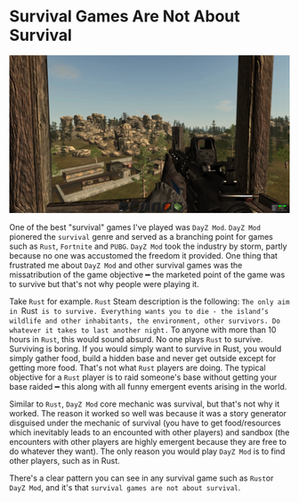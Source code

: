 # Survival Games Are Not About Survival

![Rust Legacy](https://github.com/dclipca/dclipca.github.io/raw/master/images/rust-legacy.jpg)

One of the best "survival" games I've played was `DayZ Mod`. `DayZ Mod` pionered the `survival` genre and served as a branching point for games such as `Rust`, `Fortnite` and `PUBG`. `DayZ Mod` took the industry by storm, partly because no one was accustomed the freedom it provided. One thing that frustrated me about `DayZ Mod` and other survival games was the missatribution of the game objective ━ the marketed point of the game was to survive but that's not why people were playing it.

Take `Rust` for example. `Rust` Steam description is the following: `The only aim in `Rust` is to survive. Everything wants you to die - the island’s wildlife and other inhabitants, the environment, other survivors. Do whatever it takes to last another night.` To anyone with more than 10 hours in `Rust`, this would sound absurd. No one plays `Rust` to survive. Surviving is boring. If you would simply want to survive in Rust, you would simply gather food, build a hidden base and never get outside except for getting more food. That's not what `Rust` players are doing. The typical objective for a `Rust` player is to raid someone's base without getting your base raided ━ this along with all funny emergent events arising in the world.

Similar to `Rust`, `DayZ Mod` core mechanic was survival, but that's not why it worked. The reason it worked so well was because it was a story generator disguised under the mechanic of survival (you have to get food/resources which inevitably leads to an encounted with other players) and sandbox (the encounters with other players are highly emergent because they are free to do whatever they want). The only reason you would play `DayZ Mod` is to find other players, such as in Rust.

There's a clear pattern you can see in any survival game such as `Rust`or `DayZ Mod`, and it's that `survival games are not about survival`.
